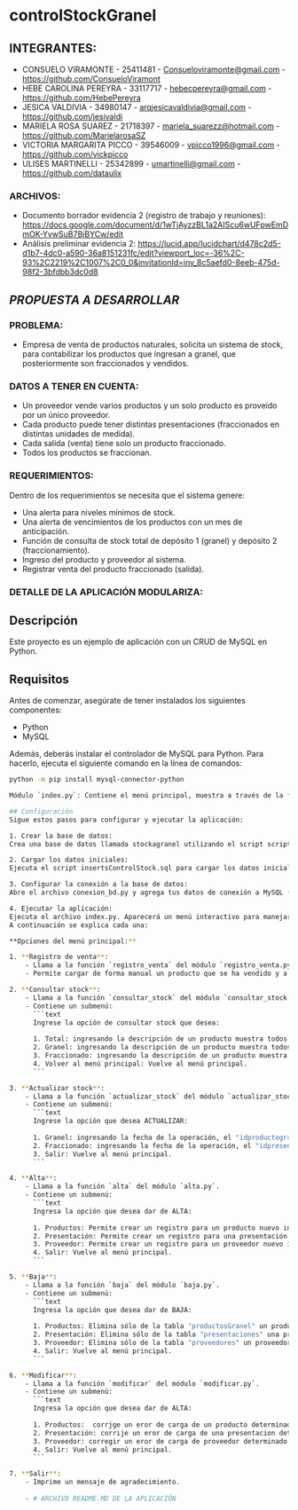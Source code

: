 # controlStockGranel

## **INTEGRANTES:**
- CONSUELO VIRAMONTE - 25411481 - Consueloviramonte@gmail.com - https://github.com/ConsueloViramont
- HEBE CAROLINA PEREYRA - 33117717 - hebecpereyra@gmail.com - https://github.com/HebePereyra
- JESICA VALDIVIA - 34980147 - arqjesicavaldivia@gmail.com - https://github.com/jesivaldi
- MARIELA ROSA SUAREZ - 21718397 - mariela_suarezz@hotmail.com - https://github.com/MarielarosaSZ
- VICTORIA MARGARITA PICCO - 39546009 - vpicco1996@gmail.com - https://github.com/vickpicco
- ULISES MARTINELLI - 25342899 - umartinelli@gmail.com - https://github.com/dataulix


### **ARCHIVOS:**
- Documento borrador evidencia 2 (registro de trabajo y reuniones): https://docs.google.com/document/d/1wTjAyzzBL1a2AIScu6wUFpwEmDmOK-YvwSuB7BjBYCw/edit
- Análisis preliminar evidencia 2: https://lucid.app/lucidchart/d478c2d5-d1b7-4dc0-a590-36a8151231fc/edit?viewport_loc=-36%2C-93%2C2219%2C1007%2C0_0&invitationId=inv_8c5aefd0-8eeb-475d-98f2-3bfdbb3dc0d8

## ***PROPUESTA A DESARROLLAR***

### **PROBLEMA:**
 
- Empresa de venta de productos naturales, solicita un sistema de stock, para contabilizar los productos que ingresan a granel, que posteriormente son fraccionados y vendidos.

### **DATOS A TENER EN CUENTA:**

- Un proveedor vende varios productos y un solo producto es proveído por un único proveedor. 
- Cada producto puede tener distintas presentaciones (fraccionados en distintas unidades de medida).
- Cada salida (venta) tiene solo un producto fraccionado.
- Todos los productos se fraccionan. 

### **REQUERIMIENTOS:**
 
Dentro de los requerimientos se necesita que el sistema genere:
- Una alerta para niveles mínimos de stock. 
- Una alerta de vencimientos de los productos con un mes de anticipación.
- Función de consulta de stock total de depósito 1 (granel) y depósito 2 (fraccionamiento).
- Ingreso del producto y proveedor al sistema.
- Registrar venta del producto fraccionado (salida).

### **DETALLE DE LA APLICACIÓN MODULARIZA:**

## Descripción
Este proyecto es un ejemplo de aplicación con un CRUD de MySQL en Python.

## Requisitos
Antes de comenzar, asegúrate de tener instalados los siguientes componentes:
- Python
- MySQL

Además, deberás instalar el controlador de MySQL para Python. Para hacerlo, ejecuta el siguiente comando en la línea de comandos:
```bash
python -m pip install mysql-connector-python

Módulo `index.py`: Contiene el menú principal, muestra a través de la función `menu_opciones`, los requerimientos solicitados por el cliente. Cada opción está modularizada en un archivo `.py`. 

## Configuración
Sigue estos pasos para configurar y ejecutar la aplicación:

1. Crear la base de datos:
Crea una base de datos llamada stockagranel utilizando el script scriptControlStockFinal.sql.

2. Cargar los datos iniciales:
Ejecuta el script insertsControlStock.sql para cargar los datos iniciales en la base de datos.

3. Configurar la conexión a la base de datos:
Abre el archivo conexion_bd.py y agrega tus datos de conexión a MySQL (usuario, clave y nombre de la base de datos).

4. Ejecutar la aplicación:
Ejecuta el archivo index.py. Aparecerá un menú interactivo para manejar el CRUD.
A continuación se explica cada una:

**Opciones del menú principal:**

1. **Registro de venta**:
    - Llama a la función `registro_venta` del módulo `registro_venta.py`.
    - Permite cargar de forma manual un producto que se ha vendido y a su vez modificar la cantidad en la tabla "presentaciones".

2. **Consultar stock**:
    - Llama a la función `consultar_stock` del módulo `consultar_stock.py`. 
    - Contiene un submenú:
      ```text
      Ingrese la opción de consultar stock que desea:
      
      1. Total: ingresando la descripción de un producto muestra todos los registros que contengan dicha descripción que están tanto  en la tabla "productosGranel" como en la de "presentaciones"
      2. Granel: ingresando la descripción de un producto muestra todos los registros que contengan dicha descripción que están en la tabla "productosGranel".
      3. Fraccionado: ingresando la descripción de un producto muestra todos los registros que contengan dicha descripción que están en la tabla "presentaciones".
      4. Volver al menú principal: Vuelve al menú principal.
      ```

3. **Actualizar stock**:
    - Llama a la función `actualizar_stock` del módulo `actualizar_stock.py`.
    - Contiene un submenú:
      ```text
      Ingrese la opción que desea ACTUALIZAR:
      
      1. Granel: ingresando la fecha de la operación, el "idproductogranel" y la cantidad registra el ingreso en la tabla "prodProv" y actualiza la cantidad en la tabla "productosGranel"
      2. Fraccionado: ingresando la fecha de la operación, el "idpresentaciones" y la cantidad registra el ingreso en la tabla "presentaciones" actualizando la cantidad.
      3. Salir: Vuelve al menú principal.
      ```

4. **Alta**:
    - Llama a la función `alta` del módulo `alta.py`.
    - Contiene un submenú:
      ```text
      Ingresa la opción que desea dar de ALTA:
      
      1. Productos: Permite crear un registro para un producto nuevo ingresando todos sus atributos a la tabla "productosGranel"
      2. Presentación: Permite crear un registro para una presentación nueva ingresando todos sus atributos a la tabla "presentaciones"
      3. Proveedor: Permite crear un registro para un proveedor nuevo ingresando todos sus atributos a la tabla "proveedores"
      4. Salir: Vuelve al menú principal.
      ```

5. **Baja**:
    - Llama a la función `baja` del módulo `baja.py`.
    - Contiene un submenú:
      ```text
      Ingresa la opción que desea dar de BAJA:
      
      1. Productos: Elimina sólo de la tabla "productosGranel" un producto que ya no se comercializa
      2. Presentación: Elimina sólo de la tabla "presentaciones" una presentación determinada de un producto que ya no se fracciona en ese tamaño.
      3. Proveedor: Elimina sólo de la tabla "proveedores" un proveedor que ya no trabaja con la empresa
      4. Salir: Vuelve al menú principal.
      ```

6. **Modificar**:
    - Llama a la función `modificar` del módulo `modificar.py`.
    - Contiene un submenú:
      ```text
      Ingresa la opción que desea dar de ALTA:
      
      1. Productos:  corrjge un eror de carga de un producto determinado
      2. Presentación: corrije un eror de carga de una presentacion determinada
      3. Proveedor: corregir un eror de carga de proveedor determinado
      4. Salir: Vuelve al menú principal.
      ```

7. **Salir**:
    - Imprime un mensaje de agradecimiento.
  
    - # ARCHIVO README.MD DE LA APLICACIÓN

